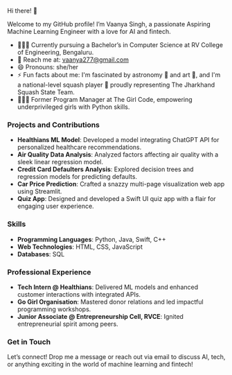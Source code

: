 Hi there! 👋

Welcome to my GitHub profile! I’m Vaanya Singh, a passionate Aspiring Machine Learning Engineer with a love for AI and fintech.

- 👩🏻‍🎓 Currently pursuing a Bachelor’s in Computer Science at RV College of Engineering, Bengaluru.
- 📧 Reach me at: vaanya277@gmail.com
- 😄 Pronouns: she/her
- ⚡ Fun facts about me: I'm fascinated by astronomy 🌌 and art 🎨, and I'm a national-level squash player 🎾 proudly representing The Jharkhand Squash State Team.
- 👩🏻‍💻 Former Program Manager at The Girl Code, empowering underprivileged girls with Python skills.

### Projects and Contributions

- **Healthians ML Model**: Developed a model integrating ChatGPT API for personalized healthcare recommendations.
- **Air Quality Data Analysis**: Analyzed factors affecting air quality with a sleek linear regression model.
- **Credit Card Defaulters Analysis**: Explored decision trees and regression models for predicting defaults.
- **Car Price Prediction**: Crafted a snazzy multi-page visualization web app using Streamlit.
- **Quiz App**: Designed and developed a Swift UI quiz app with a flair for engaging user experience.

### Skills

- **Programming Languages**: Python, Java, Swift, C++
- **Web Technologies**: HTML, CSS, JavaScript
- **Databases**: SQL

### Professional Experience

- **Tech Intern @ Healthians**: Delivered ML models and enhanced customer interactions with integrated APIs.
- **Go Girl Organisation**: Mastered donor relations and led impactful programming workshops.
- **Junior Associate @ Entrepreneurship Cell, RVCE**: Ignited entrepreneurial spirit among peers.

### Get in Touch

Let’s connect! Drop me a message or reach out via email to discuss AI, tech, or anything exciting in the world of machine learning and fintech!
